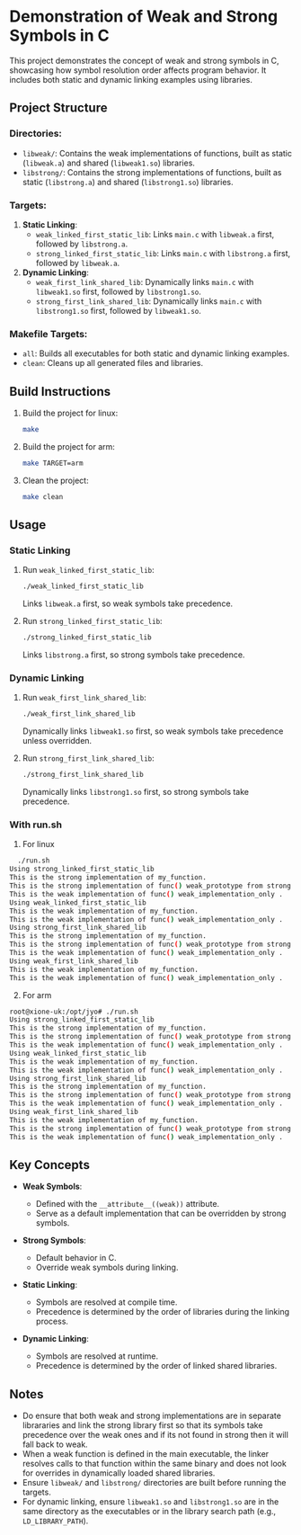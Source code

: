 # Demonstration of Weak and Strong Symbols in C

This project demonstrates the concept of weak and strong symbols in C, showcasing how symbol resolution order affects program behavior. It includes both static and dynamic linking examples using libraries.

## Project Structure

### Directories:
- `libweak/`: Contains the weak implementations of functions, built as static (`libweak.a`) and shared (`libweak1.so`) libraries.
- `libstrong/`: Contains the strong implementations of functions, built as static (`libstrong.a`) and shared (`libstrong1.so`) libraries.

### Targets:
1. **Static Linking**:
   - `weak_linked_first_static_lib`: Links `main.c` with `libweak.a` first, followed by `libstrong.a`.
   - `strong_linked_first_static_lib`: Links `main.c` with `libstrong.a` first, followed by `libweak.a`.
2. **Dynamic Linking**:
   - `weak_first_link_shared_lib`: Dynamically links `main.c` with `libweak1.so` first, followed by `libstrong1.so`.
   - `strong_first_link_shared_lib`: Dynamically links `main.c` with `libstrong1.so` first, followed by `libweak1.so`.

### Makefile Targets:
- `all`: Builds all executables for both static and dynamic linking examples.
- `clean`: Cleans up all generated files and libraries.

## Build Instructions

1. Build the project for linux:
   ```bash
   make
   ```

2. Build the project for arm:
    ```bash
   make TARGET=arm
   ```

3. Clean the project:
   ```bash
   make clean
   ```

## Usage

### Static Linking
1. Run `weak_linked_first_static_lib`:
   ```bash
   ./weak_linked_first_static_lib
   ```
   Links `libweak.a` first, so weak symbols take precedence.

2. Run `strong_linked_first_static_lib`:
   ```bash
   ./strong_linked_first_static_lib
   ```
   Links `libstrong.a` first, so strong symbols take precedence.

### Dynamic Linking
1. Run `weak_first_link_shared_lib`:
   ```bash
   ./weak_first_link_shared_lib
   ```
   Dynamically links `libweak1.so` first, so weak symbols take precedence unless overridden.

2. Run `strong_first_link_shared_lib`:
   ```bash
   ./strong_first_link_shared_lib
   ```
   Dynamically links `libstrong1.so` first, so strong symbols take precedence.
   
### With run.sh
1. For linux
 ```bash
   ./run.sh 
Using strong_linked_first_static_lib
This is the strong implementation of my_function.
This is the strong implementation of func() weak_prototype from strong.c.
This is the weak implementation of func() weak_implementation_only .
Using weak_linked_first_static_lib
This is the weak implementation of my_function.
This is the weak implementation of func() weak_implementation_only .
Using strong_first_link_shared_lib
This is the strong implementation of my_function.
This is the strong implementation of func() weak_prototype from strong.c.
This is the weak implementation of func() weak_implementation_only .
Using weak_first_link_shared_lib
This is the weak implementation of my_function.
This is the weak implementation of func() weak_implementation_only .

   ```
2. For arm
```bash
root@xione-uk:/opt/jyo# ./run.sh
Using strong_linked_first_static_lib
This is the strong implementation of my_function.
This is the strong implementation of func() weak_prototype from strong.c.
This is the weak implementation of func() weak_implementation_only .
Using weak_linked_first_static_lib
This is the weak implementation of my_function.
This is the weak implementation of func() weak_implementation_only .
Using strong_first_link_shared_lib
This is the strong implementation of my_function.
This is the strong implementation of func() weak_prototype from strong.c.
This is the weak implementation of func() weak_implementation_only .
Using weak_first_link_shared_lib
This is the weak implementation of my_function.
This is the strong implementation of func() weak_prototype from strong.c.
This is the weak implementation of func() weak_implementation_only .
   ```

## Key Concepts

- **Weak Symbols**:
  - Defined with the `__attribute__((weak))` attribute.
  - Serve as a default implementation that can be overridden by strong symbols.

- **Strong Symbols**:
  - Default behavior in C.
  - Override weak symbols during linking.

- **Static Linking**:
  - Symbols are resolved at compile time.
  - Precedence is determined by the order of libraries during the linking process.

- **Dynamic Linking**:
  - Symbols are resolved at runtime.
  - Precedence is determined by the order of linked shared libraries.

## Notes

- Do ensure that both weak and strong implementations are in separate librararies and link the strong library first so that its symbols take precedence over the weak ones and if its not found in strong then it will fall back to weak.
- When a weak function is defined in the main executable, the linker resolves  calls to that function within the same binary and does not look for overrides in dynamically loaded shared libraries.
- Ensure `libweak/` and `libstrong/` directories are built before running the targets.
- For dynamic linking, ensure `libweak1.so` and `libstrong1.so` are in the same directory as the executables or in the library search path (e.g., `LD_LIBRARY_PATH`).
